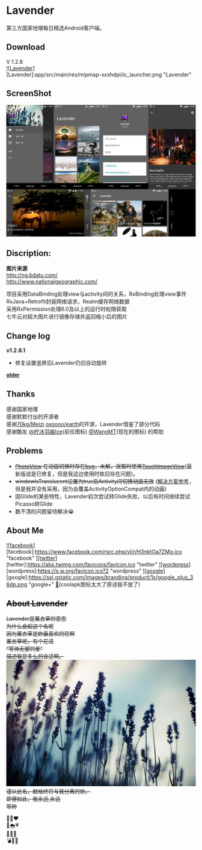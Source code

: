 # Lavender
第三方国家地理每日精选Android客户端。


Download
--------
V 1.2.6  
[![Lavender]](app/Lavender.apk)  
[Lavender]:app/src/main/res/mipmap-xxxhdpi/ic_launcher.png "Lavender"


ScreenShot
----------
![](screenshot/v1.2.6.jpg)



Discription:
-----------------
**图片来源**  
http://ng.bdatu.com/  
http://www.nationalgeographic.com/  

项目采用DataBinding处理view与activity间的关系，RxBinding处理view事件  
RxJava+Retrofit封装网络请求，Realm缓存网络数据  
采用RxPermission处理6.0及以上的运行时权限获取  
七牛云对超大图片进行镜像存储并返回缩小后的图片  




Change log
----------
**v1.2.6.1**  
* 修复设置竖屏后Lavender仍旧自动旋转

[**older**](changeLog/README.md)


Thanks
-----------------
感谢国家地理  
感谢默默付出的开源者  
感谢[70kg/Meizi](https://github.com/70kg/Meizi) [oxoooo/earth](https://github.com/oxoooo/earth)的开源，Lavender借鉴了部分代码  
感谢酷友 [@柠冰羽痕Ice](http://www.coolapk.com/u/482620)(前任图标) [@WangMT](http://www.coolapk.com/u/413199)(现在的图标) 的帮助


Problems
--------
* ~~[PhotoView](https://github.com/chrisbanes/PhotoView) 在动画切换时存在[bug](https://github.com/chrisbanes/PhotoView/issues/243)，未解。故暂时使用[TouchImageView](https://github.com/MikeOrtiz/TouchImageView)~~(最新版说是已修复，但是我这边使用时依旧存在问题)。
* ~~windowIsTranslucent设置为true后Activity间切换动画无效~~ ([解决方案参考](http://blog.csdn.net/fancylovejava/article/details/39643449)，但是我并没有采用，因为会覆盖ActivityOptionCompat内的动画)
* 因Glide的某些特性，Lavender初次尝试转Glide失败，以后有时间继续尝试Picasso转Glide
* 数不清的问题留待解决:sob:




About Me
--------
[![facebook]](https://www.facebook.com/profile.php?id=100008406013865)  
[facebook]:https://www.facebook.com/rsrc.php/yl/r/H3nktOa7ZMg.ico "facebook"
[![twitter]](https://twitter.com/ComtinueD)  
[twitter]:https://abs.twimg.com/favicons/favicon.ico "twitter"
[![wordpress]](http://danyang.party/wordpress/)  
[wordpress]:https://s.w.org/favicon.ico?2 "wordpress"
[![google]](https://plus.google.com/u/0/101425594566289316258/posts)  
[google]:https://ssl.gstatic.com/images/branding/product/1x/google_plus_36dp.png "google+"
[:frog:](http://www.coolapk.com/u/523253)(coolapk图标太大了原谅我不放了)


~~About Lavender~~
-----------------
~~Lavender是薰衣草的意思  
为什么会起这个名呢  
因为薰衣草是妳最喜欢的花啊  
薰衣草呢，有个花语  
“等待无望的爱"  
描述我是多么的合适啊。  
![](screenshot/Lavender.jpg)  
谨以此名，献给终将与我分离的妳。  
即便如此，我永远,永远  
等妳~~  


  
:blue_heart::purple_heart::heart:  
:yellow_heart:[:cloud:](http://danyang.party/wordpress/2016/09/14/235/ "云，如果妳能看到的话，我一直在等妳"):heartpulse:  
:sparkling_heart::revolving_hearts::two_hearts:  
:bomb::girl::poop: